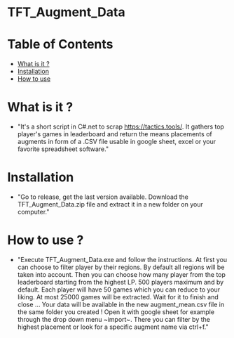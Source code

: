 # TFT_Augment_Data

# Table of Contents
* [What is it ?](#intro)
* [Installation](#install)
* [How to use](#tuto)

# <a name="intro"></a>What is it ?
* "It's a short script in C#.net to scrap https://tactics.tools/. 
It gathers top player's games in leaderboard and return the means placements of augments in form of a .CSV file usable in google sheet, excel or your favorite spreadsheet software."

# <a name="install"></a>Installation
* "Go to release, get the last version available. Download the TFT_Augment_Data.zip file and extract it in a new folder on your computer."

# <a name="tuto"></a>How to use ?
* "Execute TFT_Augment_Data.exe and follow the instructions.
At first you can choose to filter player by their regions. By default all regions will be taken into account.
Then you can choose how many player from the top leaderboard starting from the highest LP. 500 players maximum and by default.
Each player will have 50 games which you can reduce to your liking. At most 25000 games will be extracted.
Wait for it to finish and close ...
Your data will be available in the new augment_mean.csv file in the same folder you created !
Open it with google sheet for example through the drop down menu ~import~.
There you can filter by the highest placement or look for a specific augment name via ctrl+f."